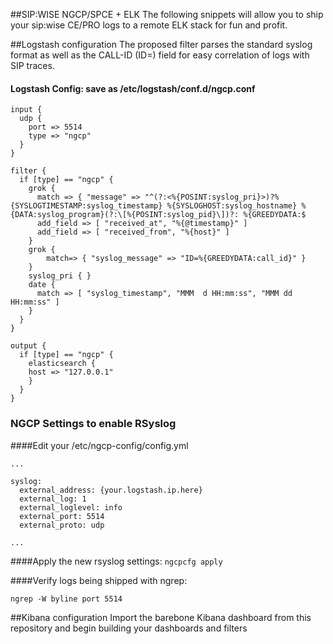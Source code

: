 ##SIP:WISE NGCP/SPCE + ELK
The following snippets will allow you to ship your sip:wise CE/PRO logs to a remote ELK stack for fun and profit. 


##Logstash configuration
The proposed filter parses the standard syslog format as well as the CALL-ID (ID=) field for easy correlation of logs with SIP traces.

#### Logstash Config: save as /etc/logstash/conf.d/ngcp.conf

```
input {
  udp {
    port => 5514
    type => "ngcp"
  }
}

filter {
  if [type] == "ngcp" {
    grok {
      match => { "message" => "^(?:<%{POSINT:syslog_pri}>)?%{SYSLOGTIMESTAMP:syslog_timestamp} %{SYSLOGHOST:syslog_hostname} %{DATA:syslog_program}(?:\[%{POSINT:syslog_pid}\])?: %{GREEDYDATA:$
      add_field => [ "received_at", "%{@timestamp}" ]
      add_field => [ "received_from", "%{host}" ]
    }
    grok {
        match=> { "syslog_message" => "ID=%{GREEDYDATA:call_id}" }
    }
    syslog_pri { }
    date {
      match => [ "syslog_timestamp", "MMM  d HH:mm:ss", "MMM dd HH:mm:ss" ]
    }
  }
}

output {
  if [type] == "ngcp" {
    elasticsearch {
    host => "127.0.0.1"
    }
  }
}

```


### NGCP Settings to enable RSyslog
####Edit your /etc/ngcp-config/config.yml
```
...

syslog:
  external_address: {your.logstash.ip.here}
  external_log: 1
  external_loglevel: info
  external_port: 5514
  external_proto: udp

...
```
####Apply the new rsyslog settings:
`ngcpcfg apply`


####Verify logs being shipped with ngrep:
```
ngrep -W byline port 5514
```

##Kibana configuration
Import the barebone Kibana dashboard from this repository and begin building your dashboards and filters
